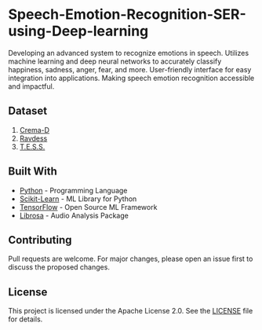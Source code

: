 # Speech-Emotion-Recognition-SER-using-Deep-learning
Developing an advanced system to recognize emotions in speech. Utilizes machine learning and deep neural networks to accurately classify happiness, sadness, anger, fear, and more. User-friendly interface for easy integration into applications. Making speech emotion recognition accessible and impactful.

## Dataset
1. [Crema-D](https://www.kaggle.com/datasets/ejlok1/cremad)
2. [Ravdess](https://www.kaggle.com/datasets/uwrfkaggler/ravdess-emotional-speech-audio)
3. [T.E.S.S.](https://www.kaggle.com/datasets/ejlok1/toronto-emotional-speech-set-tess)

## Built With

- [Python](https://www.python.org) - Programming Language
- [Scikit-Learn](https://scikit-learn.org) - ML Library for Python
- [TensorFlow](https://www.tensorflow.org) - Open Source ML Framework
- [Librosa](https://librosa.org) - Audio Analysis Package

## Contributing

Pull requests are welcome. For major changes, please open an issue first to discuss the proposed changes.

## License

This project is licensed under the Apache License 2.0. See the [LICENSE](LICENSE) file for details.
